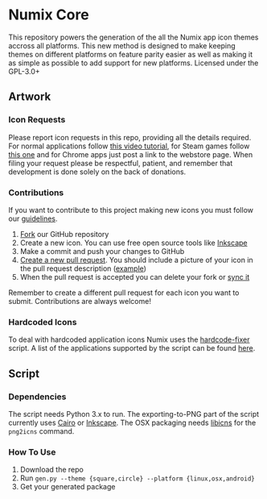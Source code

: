 # Numix Core
This repository powers the generation of the all the Numix app icon themes accross all platforms. This new method is designed to make keeping themes on different platforms on feature parity easier as well as making it as simple as possible to add support for new platforms. Licensed under the GPL-3.0+


## Artwork

### Icon Requests
Please report icon requests in this repo, providing all the details required. For normal applications follow [this video tutorial](https://plus.google.com/+NumixprojectOrg/posts/DkRmhFZuWez), for Steam games follow [this one](https://www.youtube.com/watch?v=BuUy4CzCoXc) and for Chrome apps just post a link to the webstore page. When filing your request please be respectful, patient, and remember that development is done solely on the back of donations.

### Contributions
If you want to contribute to this project making new icons you must follow our [guidelines](https://github.com/numixproject/numix-core/wiki/Guidelines).

1. [Fork](https://help.github.com/articles/fork-a-repo/) our GitHub repository
2. Create a new icon. You can use free open source tools like [Inkscape](https://inkscape.org/)
3. Make a commit and push your changes to GitHub
4. [Create a new pull request](https://help.github.com/articles/creating-a-pull-request/#creating-the-pull-request). You should include a picture of your icon in the pull request description ([example](https://github.com/numixproject/numix-core/pull/1422))
5. When the pull request is accepted you can delete your fork or [sync it](https://help.github.com/articles/syncing-a-fork/)

Remember to create a different pull request for each icon you want to submit. Contributions are always welcome!

### Hardcoded Icons
To deal with hardcoded application icons Numix uses the [hardcode-fixer](https://github.com/Foggalong/hardcode-fixer) script. A list of the applications supported by the script can be found [here](https://github.com/Foggalong/hardcode-fixer/wiki/App-Support).


## Script

### Dependencies
The script needs Python 3.x to run. The exporting-to-PNG part of the script currently uses [Cairo](https://cairographics.org/) or [Inkscape](https://inkscape.org/). The OSX packaging needs [libicns](http://icns.sourceforge.net/) for the `png2icns` command.

### How To Use
1. Download the repo
2. Run `gen.py --theme {square,circle} --platform {linux,osx,android}`
3. Get your generated package
